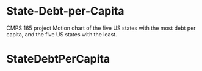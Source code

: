 # State-Debt-per-Capita
CMPS 165 project
Motion chart of the five US states with the most debt per capita, and the five US states with the least.
# StateDebtPerCapita
